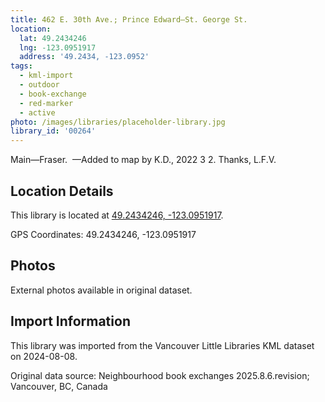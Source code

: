 ```yaml
---
title: 462 E. 30th Ave.; Prince Edward—St. George St.
location:
  lat: 49.2434246
  lng: -123.0951917
  address: '49.2434, -123.0952'
tags:
  - kml-import
  - outdoor
  - book-exchange
  - red-marker
  - active
photo: /images/libraries/placeholder-library.jpg
library_id: '00264'
---
```

Main—Fraser. 
—Added to map by K.D., 2022 3 2. Thanks, L.F.V.

## Location Details

This library is located at [49.2434246, -123.0951917](https://www.google.com/maps?q=49.2434246,-123.0951917).

GPS Coordinates: 49.2434246, -123.0951917

## Photos

External photos available in original dataset.

## Import Information

This library was imported from the Vancouver Little Libraries KML dataset on 2024-08-08.

Original data source: Neighbourhood book exchanges 2025.8.6.revision; Vancouver, BC, Canada
